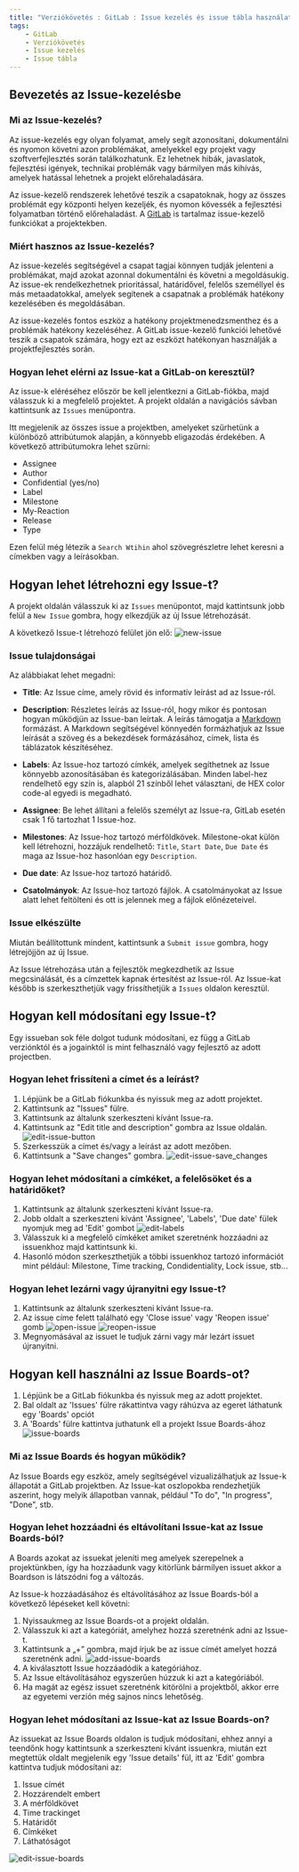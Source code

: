 ```yaml
---
title: "Verziókövetés : GitLab : Issue kezelés és issue tábla használata"
tags:
    - GitLab
    - Verziókövetés
    - Issue kezelés
    - Issue tábla
---
```


## Bevezetés az Issue-kezelésbe
### Mi az Issue-kezelés?
Az issue-kezelés egy olyan folyamat, amely segít azonosítani, dokumentálni és nyomon követni azon problémákat, amelyekkel egy projekt vagy szoftverfejlesztés során találkozhatunk. Ez lehetnek hibák, javaslatok, fejlesztési igények, technikai problémák vagy bármilyen más kihívás, amelyek hatással lehetnek a projekt előrehaladására.

Az issue-kezelő rendszerek lehetővé teszik a csapatoknak, hogy az összes problémát egy központi helyen kezeljék, és nyomon kövessék a fejlesztési folyamatban történő előrehaladást.
A [GitLab](https://about.gitlab.com/) is tartalmaz issue-kezelő funkciókat a projektekben.

### Miért hasznos az Issue-kezelés?
Az issue-kezelés segítségével a csapat tagjai könnyen tudják jelenteni a problémákat, majd azokat azonnal dokumentálni és követni a megoldásukig. Az issue-ek rendelkezhetnek prioritással, határidővel, felelős személlyel és más metaadatokkal, amelyek segítenek a csapatnak a problémák hatékony kezelésében és megoldásában.

Az issue-kezelés fontos eszköz a hatékony projektmenedzsmenthez és a problémák hatékony kezeléséhez. A GitLab issue-kezelő funkciói lehetővé teszik a csapatok számára, hogy ezt az eszközt hatékonyan használják a projektfejlesztés során.

### Hogyan lehet elérni az Issue-kat a GitLab-on keresztül?
Az issue-k eléréséhez először be kell jelentkezni a GitLab-fiókba, majd válasszuk ki a megfelelő projektet. A projekt oldalán a navigációs sávban kattintsunk az `Issues` menüpontra.

Itt megjelenik az összes issue a projektben, amelyeket szűrhetünk a különböző attribútumok alapján, a könnyebb eligazodás érdekében.
A következő attribútumokra lehet szűrni:
* Assignee
* Author
* Confidential (yes/no)
* Label
* Milestone
* My-Reaction
* Release
* Type

Ezen felül még létezik a `Search Wtihin` ahol szövegrészletre lehet keresni a címekben vagy a leírásokban.

## Hogyan lehet létrehozni egy Issue-t?

A projekt oldalán válasszuk ki az `Issues` menüpontot, majd kattintsunk jobb felül a `New Issue` gombra, hogy elkezdjük az új Issue létrehozását.

A következő Issue-t létrehozó felület jön elő:
![new-issue](screenshots/new-issue.png)

###  Issue tulajdonságai

Az alábbiakat lehet megadni:

* **Title**: Az Issue címe, amely rövid és informatív leírást ad az Issue-ról.

* **Description**: Részletes leírás az Issue-ról, hogy mikor és pontosan hogyan működjün az Issue-ban leírtak. A leírás támogatja a [Markdown](https://www.markdownguide.org/) formázást. A Markdown segítségével könnyedén formázhatjuk az Issue leírását a szöveg és a bekezdések formázásához, címek, lista és táblázatok készítéséhez.

* **Labels**: Az Issue-hoz tartozó címkék, amelyek segíthetnek az Issue könnyebb azonosításában és kategorizálásában. Minden label-hez rendelhető egy szín is, alapból 21 színből lehet választani, de HEX color code-al egyedi is megadható.

* **Assignee**: Be lehet állítani a felelős személyt az Issue-ra, GitLab esetén csak 1 fő tartozhat 1 Issue-hoz.

* **Milestones**: Az Issue-hoz tartozó mérföldkövek. Milestone-okat külön kell létrehozni, hozzájuk rendelhető: `Title`, `Start Date`, `Due Date`  és maga az Issue-hoz hasonlóan egy `Description`.

* **Due date**: Az Issue-hoz tartozó határidő.

* **Csatolmányok**: Az Issue-hoz tartozó fájlok. A csatolmányokat az Issue alatt lehet feltölteni és ott is jelennek meg a fájlok előnézeteivel.

###  Issue elkészülte

Miután beállítottunk mindent, kattintsunk a `Submit issue` gombra, hogy létrejöjjön az új Issue.

Az Issue létrehozása után a fejlesztők megkezdhetik az Issue megcsinálását, és a címzettek kapnak értesítést az Issue-ról. Az Issue-kat később is szerkeszthetjük vagy frissíthetjük a `Issues` oldalon keresztül.

## Hogyan kell módosítani egy Issue-t?

Egy issueban sok féle dolgot tudunk módosítani, ez függ a GitLab verziónktól és a jogainktól is mint felhasználó vagy fejlesztő az adott projectben.

### Hogyan lehet frissíteni a címet és a leírást?

1. Lépjünk be a GitLab fiókunkba és nyissuk meg az adott projektet.
2. Kattintsunk az "Issues" fülre.
3. Kattintsunk az általunk szerkeszteni kívánt Issue-ra.
4. Kattintsunk az "Edit title and description" gombra az Issue oldalán.
![edit-issue-button](screenshots/edit-issue-button.png)
5. Szerkesszük a címet és/vagy a leírást az adott mezőben.
6. Kattintsunk a "Save changes" gombra.
![edit-issue-save_changes](screenshots/edit-issue-save_changes.png)

### Hogyan lehet módosítani a címkéket, a felelősöket és a határidőket?

1. Kattintsunk az általunk szerkeszteni kívánt Issue-ra.
2. Jobb oldalt a szerkeszteni kívánt 'Assignee', 'Labels', 'Due date' fülek nyomjuk meg ad 'Edit' gombot
![edit-labels](screenshots/edit-labels.png)
3. Válasszuk ki a megfelelő címkéket amiket szeretnénk hozzáadni az issuenkhoz majd kattintsunk ki.
4. Hasonló módon szerkeszthetjük a többi issuenkhoz tartozó információt mint például: Milestone, Time tracking, Condidentiality, Lock issue, stb...
### Hogyan lehet lezárni vagy újranyitni egy Issue-t?

1. Kattintsunk az általunk szerkeszteni kívánt Issue-ra.
2. Az issue címe felett található egy 'Close issue' vagy 'Reopen issue' gomb
![open-issue](screenshots/open-issue.png)
![reopen-issue](screenshots/reopen-issue.png)
3. Megnyomásával az issuet le tudjuk zárni vagy már lezárt issuet újranyitni.

## Hogyan kell használni az Issue Boards-ot?

1. Lépjünk be a GitLab fiókunkba és nyissuk meg az adott projektet.
2. Bal oldalt az 'Issues' fülre rákattintva vagy ráhúzva az egeret láthatunk egy 'Boards' opciót
3. A 'Boards' fülre kattintva juthatunk ell a projekt Issue Boards-ához
![issue-boards](screenshots/issue-boards.png)

### Mi az Issue Boards és hogyan működik?

Az Issue Boards egy eszköz, amely segítségével vizualizálhatjuk az Issue-k állapotát a GitLab projektben. Az Issue-kat oszlopokba rendezhetjük aszerint, hogy melyik állapotban vannak, például "To do", "In progress", "Done", stb.

### Hogyan lehet hozzáadni és eltávolítani Issue-kat az Issue Boards-ból?
A Boards azokat az issuekat jeleníti meg amelyek szerepelnek a projektünkben, így ha hozzáadunk vagy kitörlünk bármilyen issuet akkor a Boardson is látszódni fog a változás.

Az Issue-k hozzáadásához és eltávolításához az Issue Boards-ból a következő lépéseket kell követni:

1. Nyissaukmeg az Issue Boards-ot a projekt oldalán.
2. Válasszuk ki azt a kategóriát, amelyhez hozzá szeretnénk adni az Issue-t.
3. Kattintsunk a „+” gombra, majd írjuk be az issue címét amelyet hozzá szeretnénk adni.
![add-issue-boards](screenshots/add-issue-boards.png)
4. A kiválasztott Issue hozzáadódik a kategóriához.
5. Az Issue eltávolításához egyszerűen húzzuk ki azt a kategóriából.
6. Ha magát az egész issuet szeretnénk kitörölni a projektből, akkor erre az egyetemi verzión még sajnos nincs lehetőség.

### Hogyan lehet módosítani az Issue-kat az Issue Boards-on?

Az issuekat az Issue Boards oldalon is tudjuk módosítani, ehhez annyi a teendőnk hogy kattintsunk a szerkeszteni kívánt issuenkra, miután ezt megtettük oldalt megjelenik egy 'Issue details' fül, itt az 'Edit' gombra kattintva tudjuk módosítani az:

1. Issue címét
2. Hozzárendelt embert
3. A mérföldkövet
4. Time trackinget
5. Határidőt
6. Címkéket
7. Láthatóságot

![edit-issue-boards](screenshots/edit-issue-boards.png)
